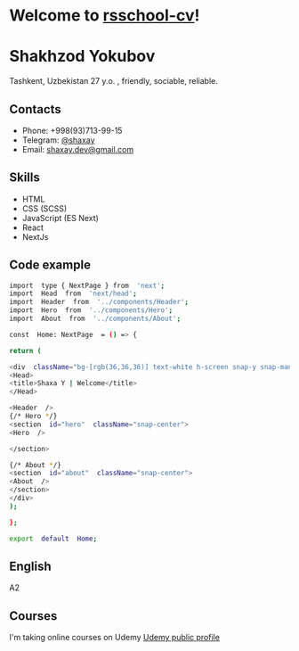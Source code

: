 # Welcome to [rsschool-cv](https://github.com/ShaxaY/rsschool-cv)!

# Shakhzod Yokubov

Tashkent, Uzbekistan
27 y.o. , friendly, sociable, reliable.

## Contacts

- Phone: +998(93)713-99-15
- Telegram: [@shaxay](http://shaxay.t.me/)
- Email: shaxay.dev@gmail.com

## Skills

- HTML
- CSS (SCSS)
- JavaScript (ES Next)
- React
- NextJs

## Code example

```sh
import  type { NextPage } from  'next';
import  Head  from  'next/head';
import  Header  from  '../components/Header';
import  Hero  from  '../components/Hero';
import  About  from  '../components/About';

const  Home: NextPage  = () => {

return (

<div  className="bg-[rgb(36,36,36)] text-white h-screen snap-y snap-mandatory overflow-scroll z-0">
<Head>
<title>Shaxa Y | Welcome</title>
</Head>

<Header  />
{/* Hero */}
<section  id="hero"  className="snap-center">
<Hero  />

</section>

{/* About */}
<section  id="about"  className="snap-center">
<About  />
</section>
</div>
);

};

export  default  Home;

```

## English

A2

## Courses

I'm taking online courses on Udemy
[Udemy public profile](https://www.udemy.com/user/shakhzod-13/)
